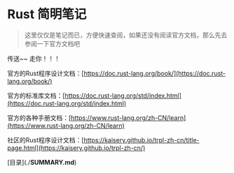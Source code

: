 # Rust 简明笔记

> 这里仅仅是笔记而已，方便快速查阅，如果还没有阅读官方文档，那么先去参阅一下官方文档吧&#x20;

传送\~\~ 走你！！！

官方的Rust程序设计文档：[https://doc.rust-lang.org/book/](https://doc.rust-lang.org/book/)

官方的标准库文档：[https://doc.rust-lang.org/std/index.html](https://doc.rust-lang.org/std/index.html)

官方的各种手册文档：[https://www.rust-lang.org/zh-CN/learn](https://www.rust-lang.org/zh-CN/learn)

社区的Rust程序设计文档：[https://kaisery.github.io/trpl-zh-cn/title-page.html](https://kaisery.github.io/trpl-zh-cn/)

\[目录]\(./**SUMMARY.md**)
